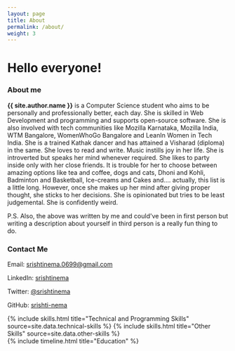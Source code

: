 ```yaml
---
layout: page
title: About
permalink: /about/
weight: 3
---
```


# **Hello everyone!** 

### About me

**{{ site.author.name }}** is a Computer Science student who aims to be personally and professionally better, each day. She is skilled in Web Development and programming and supports open-source software. She is also involved with tech communities like Mozilla Karnataka, Mozilla India, WTM Bangalore, WomenWhoGo Bangalore and LeanIn Women in Tech India. She is a trained Kathak dancer and has attained a Visharad (diploma) in the same. She loves to read and write. Music instills joy in her life. She is introverted but speaks her mind whenever required. She likes to party inside only with her close friends. It is trouble for her to choose between amazing options like tea and coffee, dogs and cats, Dhoni and Kohli, Badminton and Basketball, Ice-creams and Cakes and.... actually, this list is a little long. However, once she makes up her mind after giving proper thought, she sticks to her decisions. She is opinionated but tries to be least judgemental. She is confidently weird.

P.S. Also, the above was written by me and could've been in first person but writing a description about yourself in third person is a really fun thing to do.

### Contact Me 

Email: [srishtinema.0699@gmail.com](mailto:srishtinema.0699@gmail.com) 

LinkedIn: [srishtinema](https://www.linkedin.com/in/srishtinema)

Twitter: [@srishtinema](https://www.twitter.com/srishtinema) 

GitHub: [srishti-nema](https://www.github.com/srishti-nema) 

<div class="row">
{% include skills.html title="Technical and Programming Skills" source=site.data.technical-skills %}
{% include skills.html title="Other Skills" source=site.data.other-skills %}
</div>

<div class="row">
{% include timeline.html title="Education" %}
</div>
